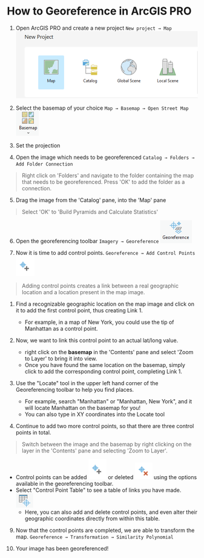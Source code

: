 # How to Georeference in ArcGIS PRO

1. Open ArcGIS PRO and create a new project `New project → Map` ![Screenshot of new map icon](media/1.png)

2. Select the basemap of your choice `Map → Basemap → Open Street Map` ![Screenshot of basemap icon](media/basemap.png)

3. Set the projection

4. Open the image which needs to be georeferenced `Catalog → Folders → Add Folder Connection `
> Right click on 'Folders' and navigate to the folder containing the map that needs to be georeferenced. Press 'OK' to add the folder as a connection.

5. Drag the image from the 'Catalog' pane, into the 'Map' pane
> Select 'OK' to 'Build Pyramids and Calculate Statistics'

6. Open the georeferencing toolbar `Imagery → Georeference`
![Screenshot of start georeferencing icon](media/georeference_button.png)

7. Now it is time to add control points. `Georeference → Add Control Points` ![Screenshot of add ctrl points icon](media/add_cp.png)
> Adding control points creates a link between a real geographic location and a location present in the map image.
1. Find a recognizable geographic location on the map image and click on it to add the first control point, thus creating Link 1.
    * For example, in a map of New York, you could use the tip of Manhattan as a control point. 
2. Now, we want to link this control point to an actual lat/long value.
    * right click on the **basemap** in the 'Contents' pane and select 'Zoom to Layer' to bring it into view.
    * Once you have found the same location on the basemap, simply click to add the corresponding control point, completing Link 1.
3. Use the "Locate" tool in the upper left hand corner of the Georeferencing toolbar to help you find places. 
    * For example, search "Manhattan" or "Manhattan, New York", and it will locate Manhattan on the basemap for you!
    * You can also type in XY coordinates into the Locate tool

8. Continue to add two more control points, so that there are three control points in total.
> Switch between the image and the basemap by right clicking on the layer in the 'Contents' pane and selecting 'Zoom to Layer'.
* Control points can be added ![Screenshot of add ctrl points icon](media/add_cp.png) or deleted ![Screenshot of delete ctrl points icon](media/delete_cp.png) using the options available in the georeferencing toolbar. 
* Select "Control Point Table" to see a table of links you have made.![Screenshot of add ctrl point table icon](media/open_cp_table.png)
    - Here, you can also add and delete control points, and even alter their geographic coordinates directly from within this table.

9. Now that the control points are completed, we are able to transform the map. `Georeference → Transformation → Similarity Polynomial`

10. Your image has been georeferenced! 

